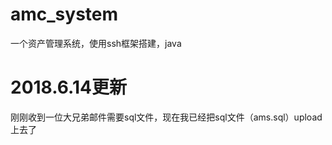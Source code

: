 # amc_system
一个资产管理系统，使用ssh框架搭建，java






# 2018.6.14更新
刚刚收到一位大兄弟邮件需要sql文件，现在我已经把sql文件（ams.sql）upload上去了
